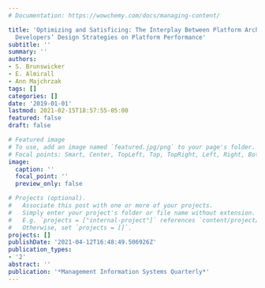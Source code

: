 ```yaml
---
# Documentation: https://wowchemy.com/docs/managing-content/

title: 'Optimizing and Satisficing: The Interplay Between Platform Architecture and
  Developers’ Design Strategies on Platform Performance'
subtitle: ''
summary: ''
authors:
- S. Brunswicker
- E. Almirall
- Ann Majchrzak
tags: []
categories: []
date: '2019-01-01'
lastmod: 2021-02-15T18:57:55-05:00
featured: false
draft: false

# Featured image
# To use, add an image named `featured.jpg/png` to your page's folder.
# Focal points: Smart, Center, TopLeft, Top, TopRight, Left, Right, BottomLeft, Bottom, BottomRight.
image:
  caption: ''
  focal_point: ''
  preview_only: false

# Projects (optional).
#   Associate this post with one or more of your projects.
#   Simply enter your project's folder or file name without extension.
#   E.g. `projects = ["internal-project"]` references `content/project/deep-learning/index.md`.
#   Otherwise, set `projects = []`.
projects: []
publishDate: '2021-04-12T16:48:49.506926Z'
publication_types:
- '2'
abstract: ''
publication: '*Management Information Systems Quarterly*'
---
```

